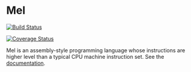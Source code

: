 # Mel

[![Build Status](https://travis-ci.org/horhof/Mel.svg?branch=master)](https://travis-ci.org/horhof/Mel)

[![Coverage Status](https://coveralls.io/repos/github/horhof/Mel/badge.svg?branch=)](https://coveralls.io/github/horhof/Mel)

Mel is an assembly-style programming language whose instructions are higher level than a typical CPU machine instruction set. See the [documentation](https://github.com/horhof/Mel/wiki).